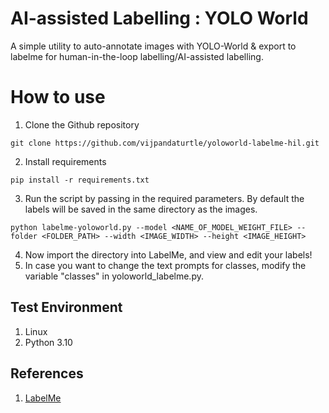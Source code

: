 # AI-assisted Labelling : YOLO World
A simple utility to auto-annotate images with YOLO-World &amp; export to labelme for human-in-the-loop labelling/AI-assisted labelling. 

# How to use
1. Clone the Github repository
```
git clone https://github.com/vijpandaturtle/yoloworld-labelme-hil.git
```
2. Install requirements
```
pip install -r requirements.txt
```
3. Run the script by passing in the required parameters. By default the labels will be saved in the same directory as the images.
```
python labelme-yoloworld.py --model <NAME_OF_MODEL_WEIGHT_FILE> --folder <FOLDER_PATH> --width <IMAGE_WIDTH> --height <IMAGE_HEIGHT>
```
4. Now import the directory into LabelMe, and view and edit your labels!
5. In case you want to change the text prompts for classes, modify the variable "classes" in yoloworld_labelme.py.

## Test Environment 
1. Linux
2. Python 3.10

## References
1. [LabelMe](https://github.com/labelmeai/labelme)
